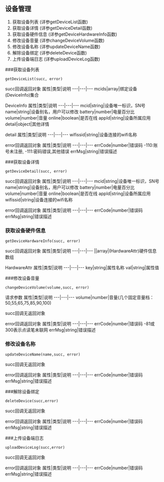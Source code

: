 ## 设备管理
  1. 获取设备列表	(详参getDeviceList函数)
  2. 获取设备详情	(详参getDeviceDetail函数)
  3. 获取设备硬件信息	(详参getDeviceHardwareInfo函数)
  4. 修改设备音量	(详参changeDeviceVolume函数)
  5. 修改设备名称	(详参updateDeviceName函数)
  6. 解除设备绑定	(详参deleteDevice函数)
  7. 上传设备端日志	(详参uploadDeviceLog函数)

###获取设备列表
```
getDeviceList(succ, error)
```
succ回调返回对象
属性|类型|说明
---|---|---
mcids|array|绑定设备(DeviceInfo)集合

DeviceInfo
属性|类型|说明
---|---|---
mcid|string|设备唯一标识，SN号
name|string|设备别名，用户可以修改
battery|number|电量百分比
volume|number|音量
online|boolean|是否在线
appId|string|设备所属应用
detail|object|其他详情

detail
属性|类型|说明
---|---|---
wifissid|string|设备连接的wifi名称

error回调返回对象
属性|类型|说明
---|---|---
errCode|number|错误码 -110:账号未注册, -111:密码错误,其他错误
errMsg|string|错误描述

###获取设备详情	
```
getDeviceDetail(succ, error)
```
succ回调返回对象
属性|类型|说明
---|---|---
mcid|string|设备唯一标识，SN号
name|string|设备别名，用户可以修改
battery|number|电量百分比
volume|number|音量
online|boolean|是否在线
appId|string|设备所属应用
wifissid|string|设备连接的wifi名称

error回调返回对象
属性|类型|说明
---|---|---
errCode|number|错误码 
errMsg|string|错误描述

### 获取设备硬件信息
```
getDeviceHardwareInfo(succ, error)
```
succ回调返回对象
属性|类型|说明
---|---|---
||array|(HardwareAttr)硬件信息数组

HardwareAttr
属性|类型|说明
---|---|---
key|string|属性名称
val|string|属性值

###修改设备音量
```
changeDeviceVolume(volume,succ, error)
```

请求参数
属性|类型|说明
---|---|---
volume|number|音量(几个固定音量档：50,55,65,75,85,90,100)

succ回调无返回对象

error回调返回对象
属性|类型|说明
---|---|---
errCode|number|错误码 -81或300表示点读笔未联网
errMsg|string|错误描述

### 修改设备名称
```
updateDeviceName(name,succ, error)
```
succ回调无返回对象

error回调返回对象
属性|类型|说明
---|---|---
errCode|number|错误码
errMsg|string|错误描述

###解除设备绑定
```
deleteDevice(succ,error)
```

succ回调无返回对象

error回调返回对象
属性|类型|说明
---|---|---
errCode|number|错误码
errMsg|string|错误描述

###上传设备端日志
```
uploadDeviceLog(succ,error)
```

succ回调无返回对象

error回调返回对象
属性|类型|说明
---|---|---
errCode|number|错误码
errMsg|string|错误描述
